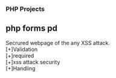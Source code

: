 ### PHP Projects 

## php forms pd
Secrured webpage of the any XSS attack. <br />
[+]Validation<br />
[+]required<br />
[+]xss attack security<br />
[+]Handling<br />
